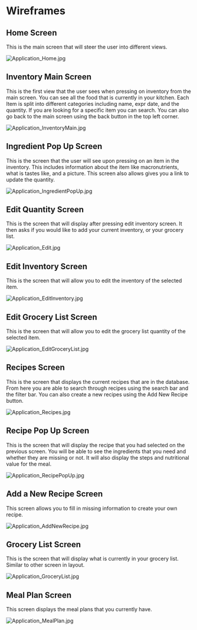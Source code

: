 # Wireframes

## Home Screen

This is the main screen that will steer the user into different views.

![Application_Home.jpg](Application_Home.jpg)

## Inventory Main Screen

This is the first view that the user sees when pressing on inventory from the main screen. You can see all the
food that is currently in your kitchen. Each Item is split into different categories including name, expr date, and the 
quantity. If you are looking for a specific item you can search. You can also go back to the main screen using the back 
button in the top left corner.

![Application_InventoryMain.jpg](Application_InventoryMain.jpg)

## Ingredient Pop Up Screen

This is the screen that the user will see upon pressing on an item in the inventory. This includes information about 
the item like macronutrients, what is tastes like, and a picture. This screen also allows gives you a link to update the 
quantity.

![Application_IngredientPopUp.jpg](Application_IngredientPopUp.jpg)

## Edit Quantity Screen

This is the screen that will display after pressing edit inventory screen. It then asks if you would like to add 
your current inventory, or your grocery list. 

![Application_Edit.jpg](Application_Edit.jpg)

## Edit Inventory Screen

This is the screen that will allow you to edit the inventory of the selected item.

![Application_EditInventory.jpg](Application_EditInventory.jpg)

## Edit Grocery List Screen

This is the screen that will allow you to edit the grocery list quantity of the selected item.

![Application_EditGroceryList.jpg](Application_EditGroceryList.jpg)

## Recipes Screen

This is the screen that displays the current recipes that are in the database. From here you are able to search through 
recipes using the search bar and the filter bar. You can also create a new recipes using the Add New Recipe button.

![Application_Recipes.jpg](Application_Recipes.jpg)

## Recipe Pop Up Screen

This is the screen that will display the recipe that you had selected on the previous screen. You will be able to see
the ingredients that you need and whether they are missing or not. It will also display the steps and nutritional value
for the meal. 

![Application_RecipePopUp.jpg](Application_RecipePopUp.jpg)

## Add a New Recipe Screen

This screen allows you to fill in missing information to create your own recipe.

![Application_AddNewRecipe.jpg](Application_AddNewRecipe.jpg)

## Grocery List Screen 

This is the screen that will display what is currently in your grocery list. Similar to other screen in layout. 

![Application_GroceryList.jpg](Application_GroceryList.jpg)

## Meal Plan Screen

This screen displays the meal plans that you currently have.

![Application_MealPlan.jpg](Application_MealPlan.jpg)